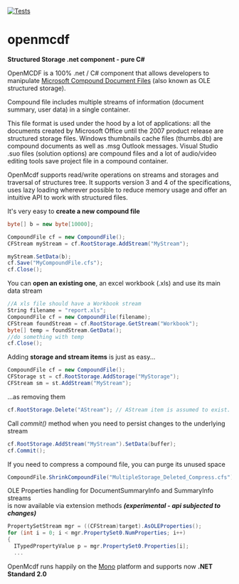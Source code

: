 [![Tests](https://github.com/provegard/openmcdf-3/actions/workflows/tests.yml/badge.svg)](https://github.com/provegard/openmcdf-3/actions/workflows/tests.yml)

# openmcdf
**Structured Storage .net component - pure C#**

OpenMCDF is a 100% .net / C# component that allows developers to manipulate [Microsoft Compound Document Files](https://msdn.microsoft.com/en-us/library/dd942138.aspx) (also known as OLE structured storage). 

Compound file includes multiple streams of information (document summary, user data) in a single container. 

This file format is used under the hood by a lot of applications: all the documents created by Microsoft Office until the 2007 product release are structured storage files. Windows thumbnails cache files (thumbs.db) are compound documents as well as .msg Outlook messages. Visual Studio .suo files (solution options) are compound files and a lot of audio/video editing tools save project file in a compound container.

OpenMcdf supports read/write operations on streams and storages and traversal of structures tree. It supports version 3 and 4 of the specifications, uses lazy loading wherever possible to reduce memory usage and offer an intuitive API to work with structured files.


It's very easy to **create a new compound file**

```C#
byte[] b = new byte[10000];

CompoundFile cf = new CompoundFile();
CFStream myStream = cf.RootStorage.AddStream("MyStream");

myStream.SetData(b);
cf.Save("MyCompoundFile.cfs");
cf.Close();
```

You can **open an existing one**, an excel workbook (.xls) and use its main data stream

```C#
//A xls file should have a Workbook stream
String filename = "report.xls";
CompoundFile cf = new CompoundFile(filename);
CFStream foundStream = cf.RootStorage.GetStream("Workbook");
byte[] temp = foundStream.GetData();
//do something with temp
cf.Close();
```

Adding **storage and stream items** is just as easy...

```C#
CompoundFile cf = new CompoundFile();
CFStorage st = cf.RootStorage.AddStorage("MyStorage");
CFStream sm = st.AddStream("MyStream");
```
...as removing them

```C#
cf.RootStorage.Delete("AStream"); // AStream item is assumed to exist.
```

Call *commit()* method when you need to persist changes to the underlying stream

```C#
cf.RootStorage.AddStream("MyStream").SetData(buffer);
cf.Commit();
```

If you need to compress a compound file, you can purge its unused space

```C#
CompoundFile.ShrinkCompoundFile("MultipleStorage_Deleted_Compress.cfs"); 
```

OLE Properties handling for DocumentSummaryInfo and SummaryInfo streams  
is now available via extension methods ***(experimental - api subjected to changes)***

```C#
PropertySetStream mgr = ((CFStream)target).AsOLEProperties();
for (int i = 0; i < mgr.PropertySet0.NumProperties; i++)
{
  ITypedPropertyValue p = mgr.PropertySet0.Properties[i];
  ...
```

OpenMcdf runs happily on the [Mono](http://www.mono-project.com/) platform and supports now **.NET Standard 2.0**
